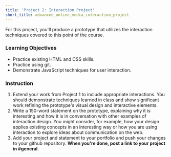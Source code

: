 ```yaml
---
title: 'Project 2: Interaction Project'
short_title: advanced_online_media_interaction_project
---
```


For this project, you'll produce a prototype that utilizes the interaction techniques covered to this point of the course.

### Learning Objectives

- Practice existing HTML and CSS skills.
- Practice using git.
- Demonstrate JavaScript techniques for user interaction.

### Instruction

1. Extend your work from Project 1 to include appropriate interactions. You should demonstrate techniques learned in class and show significant work refining the prototype's visual design and interactive elements.
2. Write a 150-word statement on the prototype, explaining why it is interesting and how it is in conversation with other examples of interaction design. You might consider, for example, how your design applies existing concepts in an interesting way or how you are using interaction to explore ideas about communication on the web.
3. Add your project and statement to your portfolio and push your changes to your github repository. __When you're done, post a link to your project in #general__.
